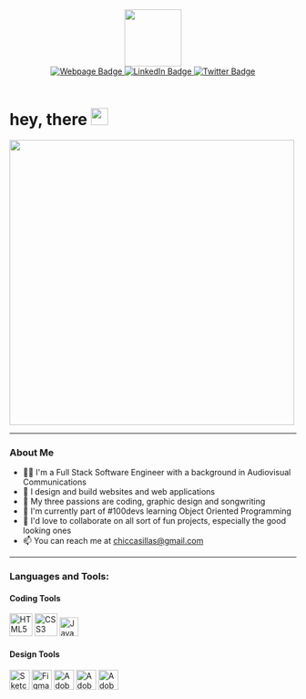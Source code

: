 <div align="center" id="header">
  <img width="100" src="https://media2.giphy.com/media/xT8qB5qHdt8odL797i/giphy.gif?cid=790b761162f424d6b90a88f39b76e143a3c7ce471fb8ff4b&rid=giphy.gif&ct=g">
</div>
<div align="center" id="badges">
  <a href="https://franciscocasillas.github.io/portfolio/index.html">
      <img src="https://img.shields.io/badge/Portfolio-ff69b4?style=flat&logo=home&logoColor=white" alt="Webpage Badge"/>
  <a href="https://www.linkedin.com/in/chiccasillas/">
    <img src="https://img.shields.io/badge/LinkedIn-blue?style=flat&logo=home&logoColor=white" alt="LinkedIn Badge"/>
  </a>
  <a href="https://twitter.com/chiccasillas">
    <img src="https://img.shields.io/badge/Twitter-9cf?style=flat&logo=home&logoColor=white" alt="Twitter Badge"/>
    </a>
</div>     
  <br>
<h1>
  hey, there
  <img src="https://media.giphy.com/media/hvRJCLFzcasrR4ia7z/giphy.gif" width="30px"/>
</h1>
  <div>
    <img width="500" src="https://media0.giphy.com/media/l46CynhaGJAyaLPEs/giphy.gif?cid=790b7611e6fe02702589f6773f07e3dfeb7a8694089eeba1&rid=giphy.gif&ct=g">
  </div>
  
  ---
  ### About Me

- 👨‍💻 I'm a Full Stack Software Engineer with a background in Audiovisual Communications
- 🎨 I design and build websites and web applications
- 👀 My three passions are coding, graphic design and songwriting
- 🌱 I'm currently part of #100devs learning Object Oriented Programming
- 🤝 I'd love to collaborate on all sort of fun projects, especially the good looking ones
- 📫 You can reach me at chiccasillas@gmail.com

---
  ### Languages and Tools:
  <div>
    <h4>Coding Tools</h4>
  <img width="40" src="https://cdn.jsdelivr.net/gh/devicons/devicon/icons/html5/html5-original-wordmark.svg" alt="HTML5 Logo"/>
  <img width="40" src="https://cdn.jsdelivr.net/gh/devicons/devicon/icons/css3/css3-original-wordmark.svg" alt="CSS3 Logo"/>
    <img width="33" src="https://cdn.jsdelivr.net/gh/devicons/devicon/icons/javascript/javascript-original.svg" alt="Javascript Logo"/>
    <br>
    <h4>Design Tools</h4>
<img width="35" src="https://cdn.jsdelivr.net/gh/devicons/devicon/icons/sketch/sketch-original.svg" alt="Sketch"/>
  <img width="35" src="https://cdn.jsdelivr.net/gh/devicons/devicon/icons/figma/figma-original.svg" alt="Figma" />
    <img width="35" src="https://cdn.jsdelivr.net/gh/devicons/devicon/icons/photoshop/photoshop-plain.svg" alt="Adobe Photoshop"/>
    <img width="35" src="https://cdn.jsdelivr.net/gh/devicons/devicon/icons/illustrator/illustrator-plain.svg" alt="Adobe Illustrator"/>
<img  width="35" src="https://cdn.jsdelivr.net/gh/devicons/devicon/icons/premierepro/premierepro-original.svg" alt="Adobe Premiere"/>

                                                                                                            

    


    
  </div>

  

  
<!---
franciscocasillas/franciscocasillas is a ✨ special ✨ repository because its `README.md` (this file) appears on your GitHub profile.
You can click the Preview link to take a look at your changes.
--->
